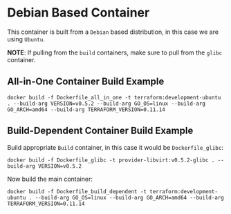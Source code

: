 # Debian Based Container
This container is built from a `Debian` based distribution, in this case we are using `Ubuntu`.

**NOTE**: If pulling from the `build` containers, make sure to pull from the `glibc` container.


## All-in-One Container Build Example
```console
docker build -f Dockerfile_all_in_one -t terraform:development-ubuntu . --build-arg VERSION=v0.5.2 --build-arg GO_OS=linux --build-arg GO_ARCH=amd64 --build-arg TERRAFORM_VERSION=0.11.14
```


## Build-Dependent Container Build Example
Build appropriate `Build` container, in this case it would be `Dockerfile_glibc`:

```cosnole
docker build -f Dockerfile_glibc -t provider-libvirt:v0.5.2-glibc . --build-arg VERSION=v0.5.2
```

Now build the main container:
```console
docker build -f Dockerfile_build_dependent -t terraform:development-ubuntu . --build-arg GO_OS=linux --build-arg GO_ARCH=amd64 --build-arg TERRAFORM_VERSION=0.11.14
```

